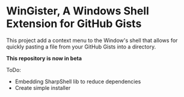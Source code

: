 # WinGister, A Windows Shell Extension for GitHub Gists

This project add a context menu to the Window's shell that allows for quickly pasting a file from your GitHub Gists into a directory.

**This repository is now in beta**

ToDo:
* Embedding SharpShell lib to reduce dependencies
* Create simple installer
